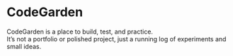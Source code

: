 # CodeGarden

CodeGarden is a place to build, test, and practice.  
It’s not a portfolio or polished project, just a running log of experiments and small ideas.
